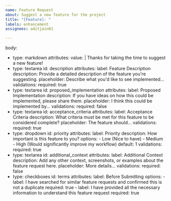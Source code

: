 ```yaml
---
name: Feature Request
about: Suggest a new feature for the project
title: "[Feature]: "
labels: enhancement
assignees: aditjain01

---
```


body:
  - type: markdown
    attributes:
      value: |
        Thanks for taking the time to suggest a new feature!
  - type: textarea
    id: description
    attributes:
      label: Feature Description
      description: Provide a detailed description of the feature you're suggesting.
      placeholder: Describe what you'd like to see implemented...
    validations:
      required: true
  - type: textarea
    id: proposed_implementation
    attributes:
      label: Proposed Implementation
      description: If you have ideas on how this could be implemented, please share them.
      placeholder: I think this could be implemented by...
    validations:
      required: false
  - type: textarea
    id: acceptance_criteria
    attributes:
      label: Acceptance Criteria
      description: What criteria must be met for this feature to be considered complete?
      placeholder: The feature should...
    validations:
      required: true
  - type: dropdown
    id: priority
    attributes:
      label: Priority
      description: How important is this feature to you?
      options:
        - Low (Nice to have)
        - Medium
        - High (Would significantly improve my workflow)
      default: 1
    validations:
      required: true
  - type: textarea
    id: additional_context
    attributes:
      label: Additional Context
      description: Add any other context, screenshots, or examples about the feature request here.
      placeholder: More details...
    validations:
      required: false
  - type: checkboxes
    id: terms
    attributes:
      label: Before Submitting
      options:
        - label: I have searched for similar feature requests and confirmed this is not a duplicate
          required: true
        - label: I have provided all the necessary information to understand this feature request
          required: true
